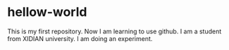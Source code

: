 # hellow-world
This is my first repository.
Now I am learning to use github. 
I am a student from XIDIAN university.
I am doing an experiment.
